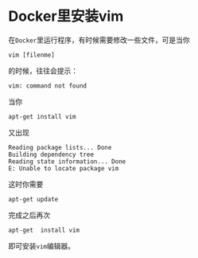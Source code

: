 # Docker里安装vim

在`Docker`里运行程序，有时候需要修改一些文件，可是当你

```shelll
vim [filenme]
```

的时候，往往会提示：

```shell
vim: command not found
```

当你

```shell
apt-get install vim
```

又出现

```shell
Reading package lists... Done  
Building dependency tree         
Reading state information... Done  
E: Unable to locate package vim
```

这时你需要

```shell
apt-get update
```

完成之后再次

```shell
apt-get  install vim
```

即可安装`vim`编辑器。